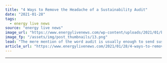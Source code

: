 ```yaml
---
title: "4 Ways to Remove the Headache of a Sustainability Audit"
date: "2021-01-28"
tags: 
  - energy live news
source: "energy live news"
image_url: "https://www.energylivenews.com/wp-content/uploads/2021/01/bill-identity-sustainability-audits.png"
image_fp: "/assets/img/post_thumbnails/13.png"
lead: "The mere mention of the word audit is usually enough to send sustainability managers into a spin."
article_url: "https://www.energylivenews.com/2021/01/28/4-ways-to-remove-the-headache-of-a-sustainability-audit/"
---
```


---
